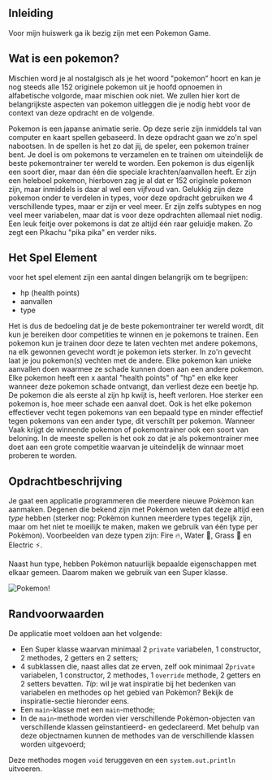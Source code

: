 ## Inleiding

Voor mijn huiswerk ga ik bezig zijn met een Pokemon Game.


## Wat is een pokemon?
Mischien word je al nostalgisch als je het woord "pokemon" hoort en kan je nog steeds alle 152 originele pokemon uit je hoofd opnoemen in alfabetische volgorde, maar mischien ook niet. We zullen hier kort de belangrijkste aspecten van pokemon uitleggen die je nodig hebt voor de context van deze opdracht en de volgende.

Pokemon is een japanse animatie serie. Op deze serie zijn inmiddels tal van computer en kaart spellen gebaseerd. In deze opdracht gaan we zo'n spel nabootsen. In de spellen is het zo dat jij, de speler, een pokemon trainer bent. Je doel is om pokemons te verzamelen en te trainen om uiteindelijk de beste pokemontrainer ter wereld te worden. Een pokemon is dus eigenlijk een soort dier, maar dan één die speciale krachten/aanvallen heeft. Er zijn een heleboel pokemon, hierboven zag je al dat er 152 originele pokemon zijn, maar inmiddels is daar al wel een vijfvoud van. Gelukkig zijn deze pokemon onder te verdelen in types, voor deze opdracht gebruiken we 4 verschillende types, maar er zijn er veel meer. Er zijn zelfs subtypes en nog veel meer variabelen, maar dat is voor deze opdrachten allemaal niet nodig.
Een leuk feitje over pokemons is dat ze altijd één raar geluidje maken. Zo zegt een Pikachu "pika pika" en verder niks.

## Het Spel Element
voor het spel element zijn een aantal dingen belangrijk om te begrijpen:
- hp (health points)
- aanvallen
- type

Het is dus de bedoeling dat je de beste pokemontrainer ter wereld wordt, dit kun je bereiken door competities te winnen en je pokemons te trainen. Een pokemon kun je trainen door deze te laten vechten met andere pokemons, na elk gewonnen gevecht wordt je pokemon iets sterker. In zo'n gevecht laat je jou pokemon(s) vechten met de andere. Elke pokemon kan unieke aanvallen doen waarmee ze schade kunnen doen aan een andere pokemon.
Elke pokemon heeft een x aantal "health points" of "hp" en elke keer wanneer deze pokemon schade ontvangt, dan verliest deze een beetje hp. De pokemon die als eerste al zijn hp kwijt is, heeft verloren. Hoe sterker een pokemon is, hoe meer schade een aanval doet. Ook is het elke pokemon effectiever vecht tegen pokemons van een bepaald type en minder effectief tegen pokemons van een ander type, dit verschilt per pokemon. Wanneer  Vaak krijgt de winnende pokemon of pokemontrainer ook een soort van beloning. In de meeste spellen is het ook zo dat je als pokemontrainer mee doet aan een grote competitie waarvan je uiteindelijk de winnaar moet proberen te worden.

## Opdrachtbeschrijving

Je gaat een applicatie programmeren die meerdere nieuwe Pokèmon kan aanmaken. Degenen die bekend zijn met Pokèmon weten
dat deze altijd een _type_ hebben (sterker nog: Pokèmon kunnen meerdere types tegelijk zijn, maar om het niet te moeilijk
te maken, maken we gebruik van één type per Pokèmon). Voorbeelden van deze typen zijn: Fire 🔥, Water 🌊, Grass 🌿 en
Electric ⚡.

Naast hun type, hebben Pokèmon natuurlijk bepaalde eigenschappen met elkaar gemeen. Daarom maken we gebruik van een
Super klasse.

![Pokemon!](./Assets/pokemon.JPG)

## Randvoorwaarden
De applicatie moet voldoen aan het volgende:

- Een Super klasse waarvan minimaal 2 `private` variabelen, 1 constructor, 2 methodes, 2 getters en 2 setters;
- 4 subklassen die, naast alles dat ze erven, zelf ook minimaal 2`private` variabelen, 1 constructor, 2 methodes, 1 `override` methode, 2 getters en 2
  setters bevatten. _Tip_: wil je wat inspiratie bij het bedenken van variabelen en methodes op het gebied van Pokèmon? Bekijk de
  inspiratie-sectie hieronder eens.
- Een `main`-klasse met een `main`-methode;
- In de `main`-methode worden vier verschillende Pokèmon-objecten van verschillende klassen geïnstantieerd- en gedeclareerd. Met behulp van deze objectnamen kunnen de methodes van de verschillende klassen worden uitgevoerd;

Deze methodes mogen `void` teruggeven en een `system.out.println` uitvoeren.
